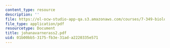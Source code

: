 ```yaml
---
content_type: resource
description: ''
file: https://ol-ocw-studio-app-qa.s3.amazonaws.com/courses/7-349-biological-computing-at-the-crossroads-of-engineering-and-science-spring-2005/01b00bb53175fb3e31ada2220335e571_johanavarnerass2.pdf
file_type: application/pdf
resourcetype: Document
title: johanavarnerass2.pdf
uid: 01b00bb5-3175-fb3e-31ad-a2220335e571
---
```

